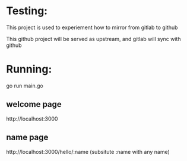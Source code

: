 # Testing: 

This project is used to experiement how to mirror from gitlab to github

This github project will be served as upstream, and gitlab will sync with github

# Running:
go run main.go 

## welcome page
http://localhost:3000 

## name page
http://localhost:3000/hello/:name (subsitute :name with any name)

